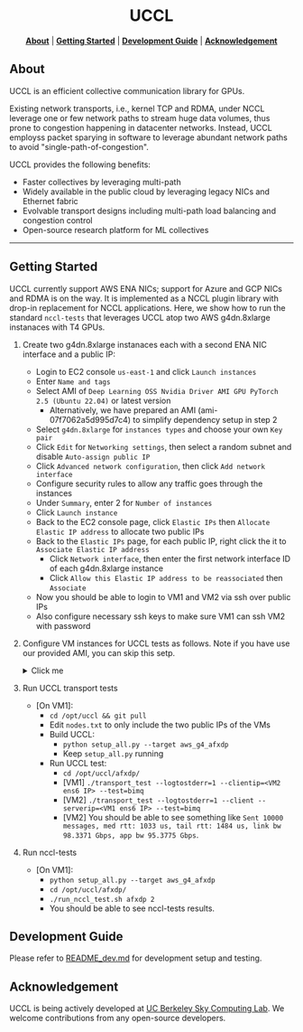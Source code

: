 <div align="center">

# UCCL

<p align="center">
    <a href="#about"><b>About</b></a> | 
    <a href="#getting-started"><b>Getting Started</b></a> | 
    <a href="#development-guide"><b>Development Guide</b></a> | 
    <a href="#acknowledgement"><b>Acknowledgement</b></a>
</p>

</div>

## About 

UCCL is an efficient collective communication library for GPUs. 

Existing network transports, i.e., kernel TCP and RDMA, under NCCL leverage one or few network paths to stream huge data volumes, thus prone to congestion happening in datacenter networks. 
Instead, UCCL employss packet sparying in software to leverage abundant network paths to avoid "single-path-of-congestion". 

UCCL provides the following benefits: 
* Faster collectives by leveraging multi-path
* Widely available in the public cloud by leveraging legacy NICs and Ethernet fabric
* Evolvable transport designs including multi-path load balancing and congestion control
* Open-source research platform for ML collectives

---
## Getting Started

UCCL currently support AWS ENA NICs; support for Azure and GCP NICs and RDMA is on the way. It is implemented as a NCCL plugin library with drop-in replacement for NCCL applications. Here, we show how to run the standard `nccl-tests` that leverages UCCL atop two AWS g4dn.8xlarge instanaces with T4 GPUs. 

1. Create two g4dn.8xlarge instanaces each with a second ENA NIC interface and a public IP: 
    * Login to EC2 console `us-east-1` and click `Launch instances`
    * Enter `Name and tags`
    * Select AMI of `Deep Learning OSS Nvidia Driver AMI GPU PyTorch 2.5 (Ubuntu 22.04)` or latest version
        * Alternatively, we have prepared an AMI (ami-07f7062a5d995d7c4) to simplify dependency setup in step 2
    * Select `g4dn.8xlarge` for `instances types` and choose your own `Key pair`
    * Click `Edit` for `Networking settings`, then select a random subnet and disable `Auto-assign public IP`
    * Click `Advanced network configuration`, then click `Add network interface`
    * Configure security rules to allow any traffic goes through the instances
    * Under `Summary`, enter 2 for `Number of instances`
    * Click `Launch instance`
    * Back to the EC2 console page, click `Elastic IPs` then `Allocate Elastic IP address` to allocate two public IPs
    * Back to the `Elastic IPs` page, for each public IP, right click the it to `Associate Elastic IP address`
        * Click `Network interface`, then enter the first network interface ID of each g4dn.8xlarge instance
        * Click `Allow this Elastic IP address to be reassociated` then `Associate`
    * Now you should be able to login to VM1 and VM2 via ssh over public IPs
    * Also configure necessary ssh keys to make sure VM1 can ssh VM2 with password

2. Configure VM instances for UCCL tests as follows. Note if you have use our provided AMI, you can skip this setp.
    <details><summary>Click me</summary>
    
    * [On two VMs] Build UCCL under the `/opt` folder:
        * `sudo chown ubuntu:ubuntu /opt && cd /opt`
        * `git clone https://github.com/uccl-project/uccl.git && cd uccl`
        * Install dependency: 
            ```
            sudo apt update
            sudo apt install clang llvm libelf-dev libpcap-dev build-essential libc6-dev-i386 linux-tools-$(uname -r) libgoogle-glog-dev libgtest-dev byobu net-tools iperf iperf3 libgtest-dev cmake -y

             # re-login to use conda
            ./setup_extra.sh
            conda activate && conda install paramiko -y

            # ignore "config.h: No such file or directory" in the end
            make
            ```
        * Update AWS ENA driver to support zero-copy AF_XDP
            ```
            # Install last ena driver with reboot persistent
            sudo apt-get install dkms
            git clone https://github.com/amzn/amzn-drivers.git -b ena_linux_2.13.0
            sudo mv amzn-drivers /usr/src/amzn-drivers-2.13.0
            sudo vi /usr/src/amzn-drivers-2.13.0/dkms.conf

            # Paste the following and save the file:
            PACKAGE_NAME="ena"
            PACKAGE_VERSION="2.13.0"
            CLEAN="make -C kernel/linux/ena clean"
            MAKE="make -C kernel/linux/ena/ BUILD_KERNEL=${kernelver}"
            BUILT_MODULE_NAME[0]="ena"
            BUILT_MODULE_LOCATION="kernel/linux/ena"
            DEST_MODULE_LOCATION[0]="/updates"
            DEST_MODULE_NAME[0]="ena"
            REMAKE_INITRD="yes"
            AUTOINSTALL="yes"

            sudo dkms add -m amzn-drivers -v 2.13.0
            sudo dkms build -m amzn-drivers -v 2.13.0
            sudo dkms install -m amzn-drivers -v 2.13.0
            sudo modprobe -r ena; sudo modprobe ena
            ```
    * [On two VMs] Build nccl and nccl-tests under the `/opt/uccl` folder:
        ```
        cd nccl
        make src.build -j
        cp src/include/nccl_common.h build/include/
        cd ..

        cd nccl-tests
        make MPI=1 MPI_HOME=/usr/lib/x86_64-linux-gnu/openmpi CUDA_HOME=/usr/local/cuda NCCL_HOME=/opt/uccl/nccl/build -j
        cd ..
        ```
    </details>

3. Run UCCL transport tests
    * [On VM1]: 
        * `cd /opt/uccl && git pull`
        * Edit `nodes.txt` to only include the two public IPs of the VMs
        * Build UCCL: 
            * `python setup_all.py --target aws_g4_afxdp`
            * Keep `setup_all.py` running
        * Run UCCL test: 
            * `cd /opt/uccl/afxdp/`
            * [VM1] `./transport_test --logtostderr=1 --clientip=<VM2 ens6 IP> --test=bimq`
            * [VM2] `./transport_test --logtostderr=1 --client --serverip=<VM1 ens6 IP> --test=bimq`
            * [VM2] You should be able to see something like `Sent 10000 messages, med rtt: 1033 us, tail rtt: 1484 us, link bw 98.3371 Gbps, app bw 95.3775 Gbps`. 

4. Run nccl-tests
    * [On VM1]:
        * `python setup_all.py --target aws_g4_afxdp`
        * `cd /opt/uccl/afxdp/`
        * `./run_nccl_test.sh afxdp 2`
        * You should be able to see nccl-tests results. 

## Development Guide

Please refer to [README_dev.md](./README_dev.md) for development setup and testing.

## Acknowledgement

UCCL is being actively developed at [UC Berkeley Sky Computing Lab](https://sky.cs.berkeley.edu/). We welcome contributions from any open-source developers. 

